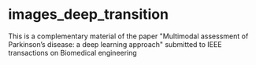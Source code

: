 # images_deep_transition
This is a complementary material of the paper "Multimodal assessment of Parkinson’s disease: a deep learning approach" submitted to IEEE transactions on Biomedical engineering
